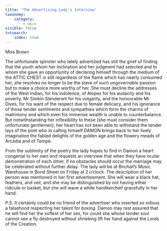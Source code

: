 ```yaml
---
title: 'The Advertising Lady’s Interview'
taxonomy:
    category:
        - docs
visible: false
tntsearch:
    index: true
---
```


<div class="author">Miss Brown</div>

The unfortunate spinster who lately advertized has still the grief of finding that the youth whom her inclination and her judgment had selected and to whom she gave an opportunity of declaring himself through the medium of the ATTIC CHEST is still regardless of the flame which has nearly consumed her, she resolves no longer to be the slave of such ungovernable passion but to make a choice more worthy of her. She must decline the addresses of the West Indian, for his indolence, of Alopex for his audacity and his poverty, Mr Simkin Slenderwit for his vulgarity, and the honourable Mr Dives, for his want of the respect due to female delicacy, and his ignorance of those tender sentiments and sympathies which form the charms of matrimony and which even his immense wealth is unable to counterbalance. But notwithstanding her inflexibility to these (she must consider them unfortunate gentlemen), her heart has not been able to withstand the tender lays of the poet who in calling himself DAMON brings back to her lively imagination the fabled delights of the golden age and the flowery meads of Arcadia and of Tempé.

From the sublimity of the poetry the lady hopes to find in Damon a heart congenial to her own and requests an interview that when they have ocular demonstration of each other, if no obstacles should occur the marriage may be celebrated without further delay. The lady will be at Birchall’s Music Warehouse in Bond Street on Friday at 2 o’clock. The description of her person was mentioned in her first advertisement. She will wear a black hat, feathers, and veil, and she may be distinguished by not having either ridicule or basket, but she will wave a white handkerchief gracefully in her hand.

P.S. It certainly could be no friend of the advertiser who inserted so odious a falsehood respecting her talent for *boxing*. Damon may rest assured that he will find her the softest of her sex, for could she whose tender soul cannot see a fly destroyed without shrieking lift her hand against the Lords of the Creation.